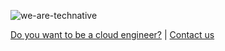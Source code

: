 ![we-are-technative](https://user-images.githubusercontent.com/658612/194552074-55329a1c-9568-4792-8673-f3e16fc42fe2.png)

[Do you want to be a cloud engineer?](https://technative.eu/career/) | [Contact us](https://technative.eu/pages/contact/)
